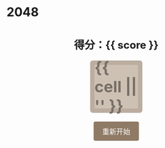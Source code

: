 # 2048

<script setup>
import { onMounted, ref } from 'vue'

const GRID_SIZE = 4
const CELL_SIZE = 100
const CELL_GAP = 10

const board = ref([])
const score = ref(0)
const gameOver = ref(false)

function init() {
  initBoard()
  addNewTile()
  addNewTile()
  document.addEventListener('keydown', handleInput)
}

function initBoard() {
  board.value = Array(GRID_SIZE).fill()
    .map(() => Array(GRID_SIZE).fill(0))
}

function addNewTile() {
  const emptyCells = []
  board.value.forEach((row, i) => {
    row.forEach((cell, j) => {
      if (cell === 0) emptyCells.push({x: i, y: j})
    })
  })
  
  if (emptyCells.length === 0) return
  
  const {x, y} = emptyCells[Math.floor(Math.random() * emptyCells.length)]
  board.value[x][y] = Math.random() < 0.9 ? 2 : 4
}

function handleInput(event) {
  if (gameOver.value) return
  
  let moved = false
  const oldBoard = JSON.stringify(board.value)
  
  switch(event.key) {
    case 'ArrowUp':
      moved = moveUp()
      break
    case 'ArrowDown':
      moved = moveDown()
      break
    case 'ArrowLeft':
      moved = moveLeft()
      break
    case 'ArrowRight':
      moved = moveRight()
      break
    default:
      return
  }
  
  if (moved) {
    addNewTile()
    checkGameOver()
  }
}

function moveLeft() {
  return moveTiles(board.value)
}

function moveRight() {
  board.value = board.value.map(row => row.reverse())
  const moved = moveTiles(board.value)
  board.value = board.value.map(row => row.reverse())
  return moved
}

function moveUp() {
  board.value = transpose(board.value)
  const moved = moveTiles(board.value)
  board.value = transpose(board.value)
  return moved
}

function moveDown() {
  board.value = transpose(board.value)
  board.value = board.value.map(row => row.reverse())
  const moved = moveTiles(board.value)
  board.value = board.value.map(row => row.reverse())
  board.value = transpose(board.value)
  return moved
}

function moveTiles(grid) {
  let moved = false
  
  for (let i = 0; i < grid.length; i++) {
    const row = grid[i]
    const newRow = row.filter(cell => cell !== 0)
    
    for (let j = 0; j < newRow.length - 1; j++) {
      if (newRow[j] === newRow[j + 1]) {
        newRow[j] *= 2
        score.value += newRow[j]
        newRow.splice(j + 1, 1)
        moved = true
      }
    }
    
    while (newRow.length < GRID_SIZE) {
      newRow.push(0)
    }
    
    if (JSON.stringify(row) !== JSON.stringify(newRow)) {
      moved = true
    }
    
    grid[i] = newRow
  }
  
  return moved
}

function transpose(grid) {
  return grid[0].map((_, i) => grid.map(row => row[i]))
}

function checkGameOver() {
  // 检查是否还有空格
  for (let i = 0; i < GRID_SIZE; i++) {
    for (let j = 0; j < GRID_SIZE; j++) {
      if (board.value[i][j] === 0) return
    }
  }
  
  // 检查是否还能合并
  for (let i = 0; i < GRID_SIZE; i++) {
    for (let j = 0; j < GRID_SIZE - 1; j++) {
      if (board.value[i][j] === board.value[i][j + 1]) return
      if (board.value[j][i] === board.value[j + 1][i]) return
    }
  }
  
  gameOver.value = true
  alert(`游戏结束！得分：${score.value}`)
}

function resetGame() {
  score.value = 0
  gameOver.value = false
  initBoard()
  addNewTile()
  addNewTile()
}

onMounted(() => {
  init()
})
</script>

<div class="game-container">
  <div class="score">得分：{{ score }}</div>
  <div class="grid" :style="`width: ${GRID_SIZE * (CELL_SIZE + CELL_GAP)}px`">
    <div v-for="(row, i) in board" :key="i" class="row">
      <div v-for="(cell, j) in row" :key="j" 
           class="cell" 
           :class="`cell-${cell}`">
        {{ cell || '' }}
      </div>
    </div>
  </div>
  <button @click="resetGame" class="reset-button">重新开始</button>
</div>

<style scoped>
.game-container {
  display: flex;
  flex-direction: column;
  align-items: center;
  gap: 20px;
  padding: 20px;
}

.score {
  font-size: 24px;
  font-weight: bold;
}

.grid {
  background: #bbada0;
  padding: 10px;
  border-radius: 6px;
}

.row {
  display: flex;
  gap: 10px;
  margin-bottom: 10px;
}

.row:last-child {
  margin-bottom: 0;
}

.cell {
  width: 100px;
  height: 100px;
  background: #cdc1b4;
  border-radius: 3px;
  display: flex;
  justify-content: center;
  align-items: center;
  font-size: 36px;
  font-weight: bold;
  color: #776e65;
}

.cell-2 { background: #eee4da; }
.cell-4 { background: #ede0c8; }
.cell-8 { background: #f2b179; color: #f9f6f2; }
.cell-16 { background: #f59563; color: #f9f6f2; }
.cell-32 { background: #f67c5f; color: #f9f6f2; }
.cell-64 { background: #f65e3b; color: #f9f6f2; }
.cell-128 { background: #edcf72; color: #f9f6f2; font-size: 32px; }
.cell-256 { background: #edcc61; color: #f9f6f2; font-size: 32px; }
.cell-512 { background: #edc850; color: #f9f6f2; font-size: 32px; }
.cell-1024 { background: #edc53f; color: #f9f6f2; font-size: 28px; }
.cell-2048 { background: #edc22e; color: #f9f6f2; font-size: 28px; }

.reset-button {
  padding: 10px 20px;
  font-size: 16px;
  cursor: pointer;
  background: #8f7a66;
  color: white;
  border: none;
  border-radius: 4px;
}

.reset-button:hover {
  background: #7f6a56;
}
</style> 